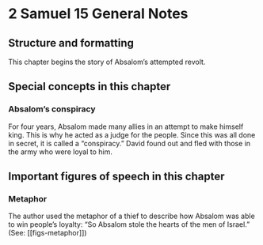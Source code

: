 # 2 Samuel 15 General Notes
## Structure and formatting

This chapter begins the story of Absalom’s attempted revolt.

## Special concepts in this chapter

### Absalom’s conspiracy
For four years, Absalom made many allies in an attempt to make himself king. This is why he acted as a judge for the people. Since this was all done in secret, it is called a “conspiracy.” David found out and fled with those in the army who were loyal to him.

## Important figures of speech in this chapter

### Metaphor
The author used the metaphor of a thief to describe how Absalom was able to win people’s loyalty: “So Absalom stole the hearts of the men of Israel.” (See: [[figs-metaphor]])
